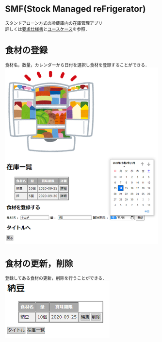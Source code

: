# SMF(Stock Managed reFrigerator)
スタンドアローン方式の冷蔵庫内の在庫管理アプリ  
詳しくは[要求仕様書](./specifications/specifications.md)と[ユースケース](./usecase)を参照．

# 食材の登録
食材名，数量，カレンダーから日付を選択し食材を登録することができる．
![register](https://github.com/kimura-12/SMF/blob/master/assets/register.png)

# 食材の更新，削除　
登録してある食材の更新，削除を行うことができる．
![update](https://github.com/kimura-12/SMF/blob/master/assets/update.png) 

